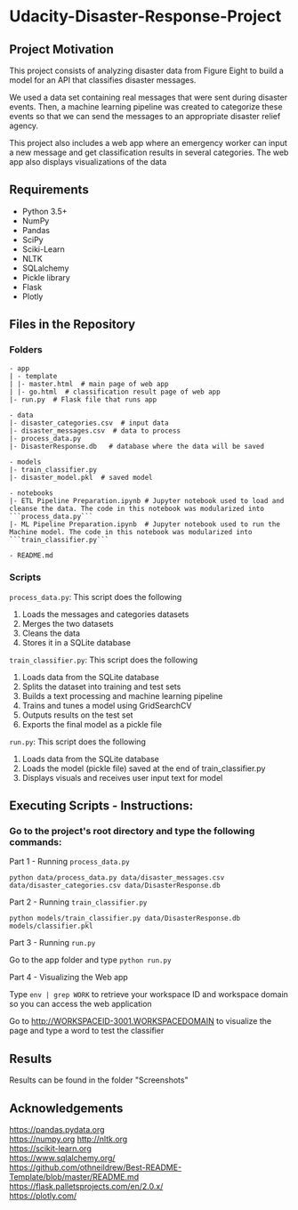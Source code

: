 # Udacity-Disaster-Response-Project

## Project Motivation

This project consists of analyzing disaster data from Figure Eight to build a model for an API that classifies disaster messages.

We used a data set containing real messages that were sent during disaster events. Then, a machine learning pipeline was created to categorize these events so that we can send the messages to an appropriate disaster relief agency.

This project also includes a web app where an emergency worker can input a new message and get classification results in several categories. The web app also displays visualizations of the data


## Requirements
- Python 3.5+
- NumPy
- Pandas
- SciPy
- Sciki-Learn
- NLTK
- SQLalchemy
- Pickle library
- Flask
- Plotly

## Files in the Repository

### Folders

```
- app
| - template
| |- master.html  # main page of web app
| |- go.html  # classification result page of web app
|- run.py  # Flask file that runs app

- data
|- disaster_categories.csv  # input data 
|- disaster_messages.csv  # data to process
|- process_data.py
|- DisasterResponse.db   # database where the data will be saved

- models
|- train_classifier.py
|- disaster_model.pkl  # saved model

- notebooks
|- ETL Pipeline Preparation.ipynb # Jupyter notebook used to load and cleanse the data. The code in this notebook was modularized into ```process_data.py```
|- ML Pipeline Preparation.ipynb  # Jupyter notebook used to run the Machine model. The code in this notebook was modularized into ```train_classifier.py``` 

- README.md
```

### Scripts

```process_data.py```: This script does the following

1. Loads the messages and categories datasets
2. Merges the two datasets
3. Cleans the data
4. Stores it in a SQLite database


```train_classifier.py```: This script does the following

1. Loads data from the SQLite database
2. Splits the dataset into training and test sets
3. Builds a text processing and machine learning pipeline
4. Trains and tunes a model using GridSearchCV
5. Outputs results on the test set
6. Exports the final model as a pickle file


```run.py```: This script does the following

1. Loads data from the SQLite database
2. Loads the model (pickle file) saved at the end of train_classifier.py
3. Displays visuals and receives user input text for model


## Executing Scripts - Instructions:
### Go to the project's root directory and type the following commands:

Part 1 - Running ```process_data.py```

`python data/process_data.py data/disaster_messages.csv data/disaster_categories.csv data/DisasterResponse.db`

Part 2 - Running ```train_classifier.py```

`python models/train_classifier.py data/DisasterResponse.db models/classifier.pkl`

Part 3 - Running ```run.py```

Go to the app folder and type `python run.py`

Part 4 - Visualizing the Web app

Type ```env | grep WORK``` to retrieve your workspace ID and workspace domain so you can access the web application

Go to http://WORKSPACEID-3001.WORKSPACEDOMAIN to visualize the page and type a word to test the classifier


## Results

Results can be found in the folder "Screenshots"


## Acknowledgements
https://pandas.pydata.org
<br/>
https://numpy.org
http://nltk.org
<br/>
https://scikit-learn.org
<br/>
https://www.sqlalchemy.org/
<br/>
https://github.com/othneildrew/Best-README-Template/blob/master/README.md
</br>
https://flask.palletsprojects.com/en/2.0.x/
</br>
https://plotly.com/
